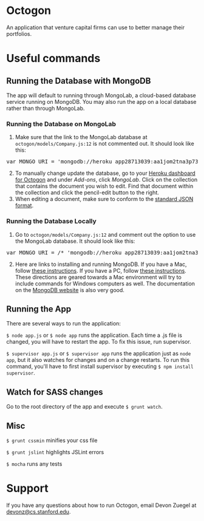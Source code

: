 # Octogon

An application that venture capital firms can use to better manage their portfolios.

# Useful commands
## Running the Database with MongoDB
The app will default to running through MongoLab, a cloud-based database service running on MongoDB. You may also run the app on a local database rather than through MongoLab.

### Running the Database on MongoLab
1. Make sure that the link to the MongoLab database at `octogon/models/Company.js:12` is not commented out. It should look like this:
<pre>
var MONGO_URI = 'mongodb://heroku_app28713039:aa1jom2tna3p736qs2gglg2b2o@ds063899.mongolab.com:63899/heroku_app28713039'    ||    'mongodb://localhost/test';
</pre>

2. To manually change update the database, go to your [Heroku dashboard for Octogon](https://dashboard.heroku.com/apps/octogon-f8/resources) and under *Add-ons*, click *MongoLab*. Click on the collection that contains the document you wish to edit. Find that document within the collection and click the pencil-edit button to the right.
3. When editing a document, make sure to conform to the [standard JSON format](http://json.org/example).

### Running the Database Locally

1. Go to `octogon/models/Company.js:12` and comment out the option to use the MongoLab database. It should look like this:
<pre>
var MONGO_URI = /* 'mongodb://heroku_app28713039:aa1jom2tna3p736qs2gglg2b2o@ds063899.mongolab.com:63899/heroku_app28713039'    ||    */ 'mongodb://localhost/test';
</pre>

2. Here are links to installing and running MongoDB. If you have a Mac, follow [these instructions](http://blog.troygrosfield.com/2011/03/21/installing-and-running-mongodb-on-a-mac/). If you have a PC, follow [these instructions](http://docs.mongodb.org/manual/tutorial/install-mongodb-on-windows/). These directions are geared towards a Mac environment will try to include commands for Windows computers as well. The documentation on the [MongoDB website](http://docs.mongodb.org) is also very good.

## Running the App

There are several ways to run the application:

`$ node app.js` or `$ node app` runs the application. Each time a .js file is changed, you will have to restart the app. To fix this issue, run supervisor.

`$ supervisor app.js` or `$ supervisor app` runs the application just as `node app`, but it also watches for changes and on a change restarts. To run this command, you'll have to first install supervisor by executing `$ npm install supervisor`.
		
## Watch for SASS changes
Go to the root directory of the app and execute `$ grunt watch`.

## Misc
`$ grunt cssmin` minifies your css file

`$ grunt jslint` highlights JSLint errors

`$ mocha` runs any tests
 
# Support
If you have any questions about how to run Octogon, email Devon Zuegel at [devonz@cs.stanford.edu](mailto:devonz@cs.stanford.edu).
